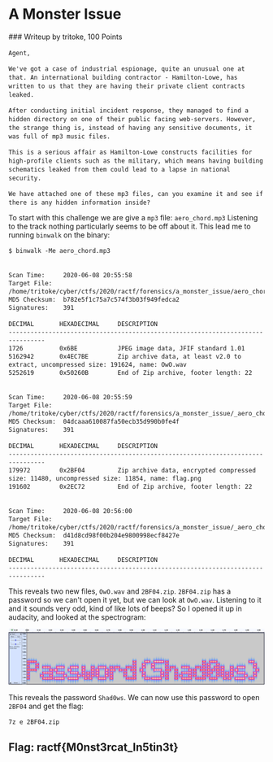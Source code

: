# A Monster Issue

### Writeup by tritoke, 100 Points

`Agent,`

`We've got a case of industrial espionage, quite an unusual one at that. An international building contractor - Hamilton-Lowe, has written to us that they are having their private client contracts leaked.`

`After conducting initial incident response, they managed to find a hidden directory on one of their public facing web-servers. However, the strange thing is, instead of having any sensitive documents, it was full of mp3 music files.`

`This is a serious affair as Hamilton-Lowe constructs facilities for high-profile clients such as the military, which means having building schematics leaked from them could lead to a lapse in national security.`

`We have attached one of these mp3 files, can you examine it and see if there is any hidden information inside?`

To start with this challenge we are give a ``mp3`` file: ``aero_chord.mp3``
Listening to the track nothing particularly seems to be off about it.
This lead me to running ``binwalk`` on the binary:

```
$ binwalk -Me aero_chord.mp3


Scan Time:     2020-06-08 20:55:58
Target File:   /home/tritoke/cyber/ctfs/2020/ractf/forensics/a_monster_issue/aero_chord.mp3
MD5 Checksum:  b782e5f1c75a7c574f3b03f949fedca2
Signatures:    391

DECIMAL       HEXADECIMAL     DESCRIPTION
--------------------------------------------------------------------------------
1726          0x6BE           JPEG image data, JFIF standard 1.01
5162942       0x4EC7BE        Zip archive data, at least v2.0 to extract, uncompressed size: 191624, name: OwO.wav
5252619       0x50260B        End of Zip archive, footer length: 22


Scan Time:     2020-06-08 20:55:59
Target File:   /home/tritoke/cyber/ctfs/2020/ractf/forensics/a_monster_issue/_aero_chord.mp3.extracted/OwO.wav
MD5 Checksum:  04dcaaa610087fa50ecb35d990b0fe4f
Signatures:    391

DECIMAL       HEXADECIMAL     DESCRIPTION
--------------------------------------------------------------------------------
179972        0x2BF04         Zip archive data, encrypted compressed size: 11480, uncompressed size: 11854, name: flag.png
191602        0x2EC72         End of Zip archive, footer length: 22


Scan Time:     2020-06-08 20:56:00
Target File:   /home/tritoke/cyber/ctfs/2020/ractf/forensics/a_monster_issue/_aero_chord.mp3.extracted/_OwO.wav.extracted/flag.png
MD5 Checksum:  d41d8cd98f00b204e9800998ecf8427e
Signatures:    391

DECIMAL       HEXADECIMAL     DESCRIPTION
--------------------------------------------------------------------------------
```

This reveals two new files, ``OwO.wav`` and ``2BF04.zip``.
``2BF04.zip`` has a password so we can't open it yet, but we can look at ``OwO.wav``.
Listening to it and it sounds very odd, kind of like lots of beeps?
So I opened it up in audacity, and looked at the spectrogram:

![](imgs/audacity.png)

This reveals the password ``Shad0ws``.
We can now use this password to open ``2BF04`` and get the flag:

```
7z e 2BF04.zip
```

## Flag: ractf{M0nst3rcat_In5tin3t}

